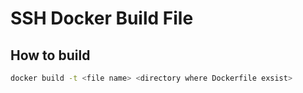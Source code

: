 # SSH Docker Build File

## How to build
```bash
docker build -t <file name> <directory where Dockerfile exsist>
```
